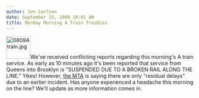```yaml
---
author: Jen Carlson
date: September 15, 2008 10:01 AM
title: Monday Morning A Train Troubles
---
```


<p><img alt="0809Atrain.jpg" src="https://web.archive.org/web/20111117122238im_/http://gothamist.com/attachments/arts_jen/0809Atrain.jpg" width="65" height="61" class="right">We&apos;ve received conflicting reports regarding this morning&apos;s A train service. As early as 10 minutes ago it&apos;s been reported that service from Queens into Brooklyn is &quot;SUSPENDED DUE TO A BROKEN RAIL ALONG THE LINE.&quot; Yikes! However, <a href="https://web.archive.org/web/20111117122238/http://mta.info/alert/alertnyct.htm">the MTA</a> is saying there are only &quot;residual delays&quot; due to an earlier incident. Has anyone experienced a headache this morning on the line? We&apos;ll update as more information comes in.</p>